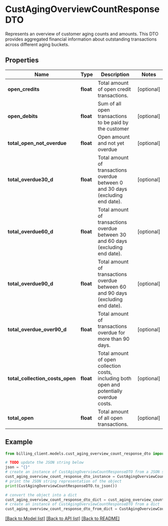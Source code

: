 # CustAgingOverviewCountResponseDTO

Represents an overview of customer aging counts and amounts.  This DTO provides aggregated financial information about outstanding transactions across different aging buckets.

## Properties

Name | Type | Description | Notes
------------ | ------------- | ------------- | -------------
**open_credits** | **float** | Total amount of open credit transactions. | [optional] 
**open_debits** | **float** | Sum of all open transactions to be paid by the customer | [optional] 
**total_open_not_overdue** | **float** | Open amount and not yet overdue | [optional] 
**total_overdue30_d** | **float** | Total amount of transactions overdue between 0 and 30 days (excluding end date). | [optional] 
**total_overdue60_d** | **float** | Total amount of transactions overdue between 30 and 60 days (excluding end date). | [optional] 
**total_overdue90_d** | **float** | Total amount of transactions overdue between 60 and 90 days (excluding end date). | [optional] 
**total_overdue_over90_d** | **float** | Total amount of transactions overdue for more than 90 days. | [optional] 
**total_collection_costs_open** | **float** | Total amount of open collection costs, including both open and potentially overdue costs. | [optional] 
**total_open** | **float** | Total amount of all open transactions. | [optional] 

## Example

```python
from billing_client.models.cust_aging_overview_count_response_dto import CustAgingOverviewCountResponseDTO

# TODO update the JSON string below
json = "{}"
# create an instance of CustAgingOverviewCountResponseDTO from a JSON string
cust_aging_overview_count_response_dto_instance = CustAgingOverviewCountResponseDTO.from_json(json)
# print the JSON string representation of the object
print(CustAgingOverviewCountResponseDTO.to_json())

# convert the object into a dict
cust_aging_overview_count_response_dto_dict = cust_aging_overview_count_response_dto_instance.to_dict()
# create an instance of CustAgingOverviewCountResponseDTO from a dict
cust_aging_overview_count_response_dto_from_dict = CustAgingOverviewCountResponseDTO.from_dict(cust_aging_overview_count_response_dto_dict)
```
[[Back to Model list]](../README.md#documentation-for-models) [[Back to API list]](../README.md#documentation-for-api-endpoints) [[Back to README]](../README.md)


